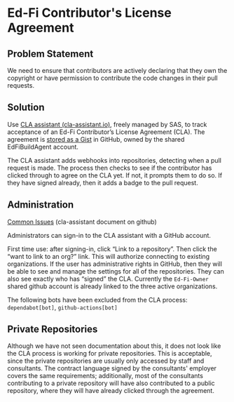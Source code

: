 # Ed-Fi Contributor's License Agreement

## Problem Statement

We need to ensure that contributors are actively declaring that they own the
copyright or have permission to contribute the code changes in their pull
requests.

## Solution

Use [CLA assistant (cla-assistant.io)](https://cla-assistant.io/), freely
managed by SAS, to track acceptance of an Ed-Fi Contributor’s License Agreement
(CLA). The agreement is [stored as a
Gist](https://gist.github.com/EdFiBuildAgent/d68fa602d07505c3682e8258b7dc6fbc)
in GitHub, owned by the shared EdFiBuildAgent account.

The CLA assistant adds webhooks into repositories, detecting when a pull request
is made. The process then checks to see if the contributor has clicked through
to agree on the CLA yet. If not, it prompts them to do so. If they have signed
already, then it adds a badge to the pull request.

## Administration

[Common
Issues](https://github.com/cla-assistant/cla-assistant/blob/main/COMMON_ISSUES.md)
(cla-assistant document on github)

Administrators can sign-in to the CLA assistant with a GitHub account.

First time use: after signing-in, click “Link to a repository”. Then click the
“want to link to an org?” link. This will authorize connecting to existing
organizations. If the user has administrative rights in GitHub, then they will
be able to see and manage the settings for all of the repositories. They can
also see exactly who has “signed” the CLA. Currently the `Ed-Fi-Owner` shared
github account is already linked to the three active organizations.

The following bots have been excluded from the CLA process: `dependabot[bot]`,
`github-actions[bot]`

## Private Repositories

Although we have not seen documentation about this, it does not look like the
CLA process is working for private repositories. This is acceptable, since the
private repositories are usually only accessed by staff and consultants. The
contract language signed by the consultants' employer covers the same
requirements; additionally, most of the consultants contributing to a private
repository will have also contributed to a public repository, where they will
have already clicked through the agreement.
